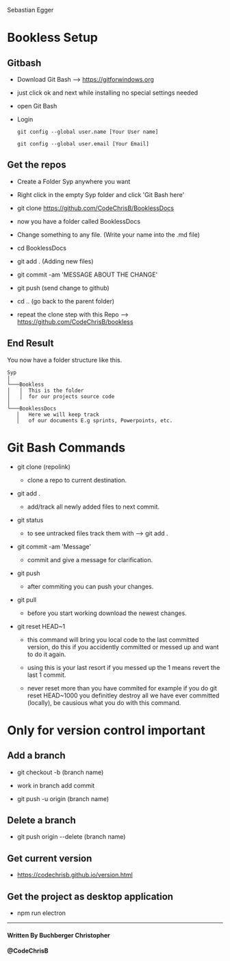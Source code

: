 Sebastian Egger
# Bookless Setup

## Gitbash

- Download Git Bash --> https://gitforwindows.org

- just click ok and next while installing no special settings needed

- open Git Bash

- Login
    ```
    git config --global user.name [Your User name]

    git config --global user.email [Your Email]
    ```

## Get the repos

- Create a Folder Syp anywhere you want

- Right click in the empty Syp folder and click 'Git Bash here'

- git clone https://github.com/CodeChrisB/BooklessDocs

- now you have a folder called BooklessDocs

- Change something to any file. (Write your name into the .md file)

- cd BooklessDocs

- git add . (Adding new files)

- git commit -am 'MESSAGE ABOUT THE CHANGE'

- git push (send change to github)

- cd .. (go back to the parent folder)

- repeat the clone step with this Repo --> https://github.com/CodeChrisB/bookless

## End Result

 You now have a folder structure like this.

 ```
Syp
│
└───Bookless
│   │  This is the folder
│   │  for our projects source code
│   
└───BooklessDocs
    │   Here we will keep track 
    │   of our documents E.g sprints, Powerpoints, etc.
```

# Git Bash Commands

- git clone (repolink)                      
    - clone a repo to current destination.

- git add .                 
    - add/track all newly added files to next commit.

- git status                
    - to see untracked files track them with --> git add .

- git commit -am 'Message'                  
    - commit and give a message for clarification.

- git push                                  
    - after commiting you can push your changes.

- git pull                                  
    - before you start working download the newest changes.

- git reset HEAD~1

    - this command will bring you local code to the last committed version, do this if you accidently committed or messed up and want to do it again.

    - using this is your last resort if you messed up the 1 means revert the last 1 commit.

    - never reset more than you have commited for example if you do git reset HEAD~1000 you definitley destroy all we have ever committed (locally), be causious what you do with this command.


# Only for version control important

## Add a branch

- git checkout -b (branch name)

- work in branch add commit

- git push -u origin (branch name)

## Delete a branch

- git push origin --delete (branch name)

## Get current version

- https://codechrisb.github.io/version.html

## Get the project as desktop application

- npm run electron

---     
#### Written By Buchberger Christopher
#### @CodeChrisB
